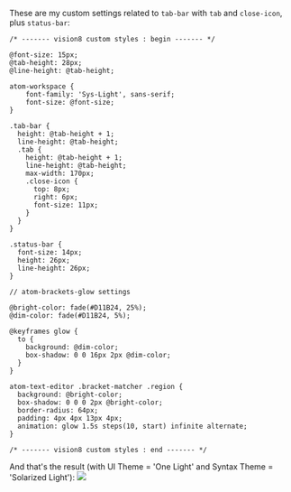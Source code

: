 

These are my custom settings related to `tab-bar` with `tab` and `close-icon`, plus `status-bar`:

```less
/* ------- vision8 custom styles : begin ------- */

@font-size: 15px;
@tab-height: 28px;
@line-height: @tab-height;

atom-workspace {
    font-family: 'Sys-Light', sans-serif;
    font-size: @font-size;
}

.tab-bar {
  height: @tab-height + 1;
  line-height: @tab-height;
  .tab {
    height: @tab-height + 1;
    line-height: @tab-height;
    max-width: 170px;
    .close-icon {
      top: 8px;
      right: 6px;
      font-size: 11px;
    }
  }
}

.status-bar {
  font-size: 14px;
  height: 26px;
  line-height: 26px;
}

// atom-brackets-glow settings

@bright-color: fade(#D11B24, 25%);
@dim-color: fade(#D11B24, 5%);

@keyframes glow {
  to {
    background: @dim-color;
    box-shadow: 0 0 16px 2px @dim-color;
  }
}

atom-text-editor .bracket-matcher .region {
  background: @bright-color;
  box-shadow: 0 0 0 2px @bright-color;
  border-radius: 64px;
  padding: 4px 4px 13px 4px;
  animation: glow 1.5s steps(10, start) infinite alternate;
}

/* ------- vision8 custom styles : end ------- */
```

And that's the result (with UI Theme = 'One Light' and Syntax Theme = 'Solarized Light'):
![](https://github.com/vision8tech/dev-notes/raw/master/_IDEs/atom/images/tabbar-statusbar-result.png)
